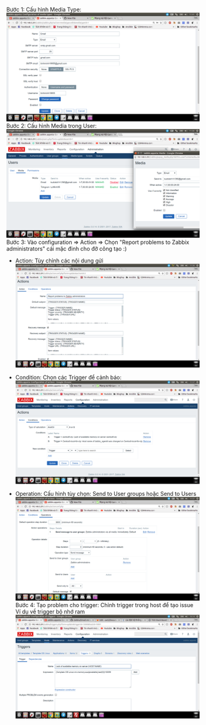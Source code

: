 Bước 1: Cấu hình Media Type:
![1](image/1.png)
Bước 2: Cấu hình Media trong User:
![](image/2.png)
Bước 3:  Vào configuration => Action => Chọn "Report problems to Zabbix administrators" cái mặc đinh cho đỡ công tạo :) 
 * Action: Tùy chỉnh các nội dung gửi
 ![](image/3.png)
 
 * Condition: Chọn các Trigger để cảnh báo: 
 ![](image/4.png)
 
 * Operation: Cấu hình tùy chọn: Send to User groups hoặc Send to Users
 ![](image/5.png)
 Bước 4: Tạo problem cho trigger: Chỉnh trigger trong host để tạo issue
 Ví dụ về trigger bộ nhớ ram
 ![](image/6.png)
 
 
 
